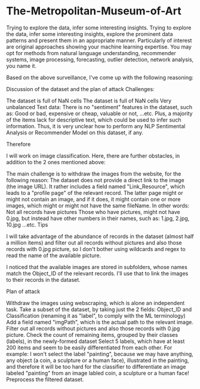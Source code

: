 # The-Metropolitan-Museum-of-Art
Trying to explore the data, infer some interesting insights.
Trying to explore the data, infer some interesting insights, explore the prominent data patterns and present them in an appropriate manner. Particularly of interest are original approaches showing your machine learning expertise. You may opt for methods from natural language understanding, recommender systems, image processing, forecasting, outlier detection, network analysis, you name it.

Based on the above surveillance, I've come up with the following reasoning:

Discussion of the dataset and the plan of attack
Challenges:

The dataset is full of NaN cells
The dataset is full of NaN cells
Very unbalanced
Text data: There is no "sentiment" features in the dataset, such as: Good or bad, expensive or cheap, valuable or not, ...etc. Plus, a majority of the items lack for descriptive text, which could be used to infer such information. Thus, it is very unclear how to perform any NLP Sentimental Analysis or Recommender Model on this dataset, if any.

Therefore

I will work on image classification. Here, there are further obstacles, in addition to the 2 ones mentioned above:

The main challenge is to withdraw the images from the website, for the following reason: The dataset does not provide a direct link to the image (the image URL). It rather includes a field named "Link_Resource", which leads to a "profile page" of the relevant record. The latter page might or might not contain an image, and if it does, it might contain one or more images, which might or might not have the same fileName. In other words:
Not all records have pictures
Those who have pictures, might not have 0.jpg, but instead have other numbers in their names, such as: 1.jpg, 2.jpg, 10.jpg ...etc.
Tips

I will take advantage of the abundance of records in the dataset (almost half a million items) and filter out all records without pictures and also those records with 0.jpg picture, so I don't bother using wildcards and regex to read the name of the available picture.

I noticed that the available images are stored in subfolders, whose names match the Object_ID of the relevant records. I'll use that to link the images to their records in the dataset.

Plan of attack

Withdraw the images using webscraping, which is alone an independent task.
Take a subset of the dataset, by taking just the 2 fields: Object_ID and Classification (renaming it as "label", to comply with the ML terminology)
Add a field named "imgPath", which is the actual path to the relevant image.
Filter out all records without pictures and also those records with 0.jpg picture.
Check the count of remaining items, grouped by their classes (labels), in the newly-formed dataset
Select 5 labels, which have at least 200 items and seem to be easily differentiated from each other. For example: I won't select the label "painting", because we may have anything, any object (a coin, a sculpture or a human face), illustrated in the painting, and therefore it will be too hard for the classifier to differentiate an image labeled "painting" from an image labled coin, a sculpture or a human face!
Preprocess the filtered dataset.
